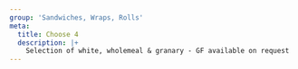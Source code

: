 ```yaml
---
group: 'Sandwiches, Wraps, Rolls'
meta:
  title: Choose 4
  description: |+
    Selection of white, wholemeal & granary - GF available on request
---
```


